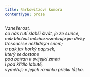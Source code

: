 ```yaml
---
title: Markowitzova komora
contentType: prose
---
```


_Vznešenost,  
co nás nutí slabší štvát, je ze slunce,  
neb bledost měsíce rozněcuje _jen_ dívky  
třesoucí se neklidným snem;  
a pak jak horký paprsek,  
který se dostane  
pod balvan k svíjející změti  
i pod křídlo labutě,  
vyměřuje v jejich ramínku příčku lůžka._
